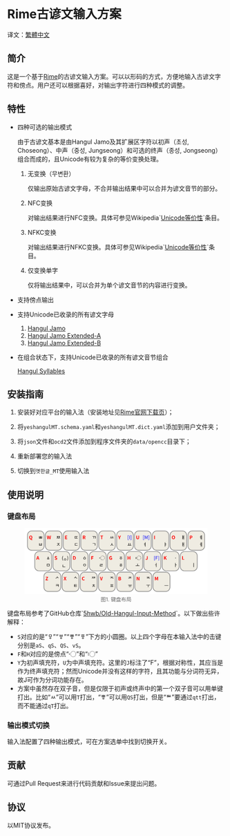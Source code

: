 # Rime古谚文输入方案

译文：[繁體中文](README_translation/README_zh-HANT.md)

## 简介

这是一个基于[Rime](https://rime.im/)的古谚文输入方案。可以以形码的方式，方便地输入古谚文字符和傍点。用户还可以根据喜好，对输出字符进行四种模式的调整。

## 特性

- 四种可选的输出模式

  由于古谚文基本是由Hangul Jamo及其扩展区字符以初声（초성, Choseong）、中声（중성, Jungseong）和可选的终声（종성, Jongseong）组合而成的，且Unicode有较为复杂的等价变换处理。

  1. 无变换（무변환）

     仅输出原始古谚文字母，不合并输出结果中可以合并为谚文音节的部分。

  2. NFC变换

     对输出结果进行NFC变换。具体可参见Wikipedia\`[Unicode等价性](https://zh.wikipedia.org/w/index.php?title=Unicode%E7%AD%89%E5%83%B9%E6%80%A7&oldformat=true)\`条目。

  3. NFKC变换

     对输出结果进行NFKC变换。具体可参见Wikipedia\`[Unicode等价性](https://zh.wikipedia.org/w/index.php?title=Unicode%E7%AD%89%E5%83%B9%E6%80%A7&oldformat=true)\`条目。

  4. 仅变换单字

     仅将输出结果中，可以合并为单个谚文音节的内容进行变换。

- 支持傍点输出
- 支持Unicode已收录的所有谚文字母
  1. [Hangul Jamo](https://www.unicode.org/charts/PDF/UA960.pdf)
  2. [Hangul Jamo Extended-A](https://www.unicode.org/charts/PDF/UA960.pdf)
  3. [Hangul Jamo Extended-B](https://www.unicode.org/charts/PDF/UD7B0.pdf)

- 在组合状态下，支持Unicode已收录的所有谚文音节组合

  [Hangul Syllables](https://www.unicode.org/charts/PDF/UAC00.pdf)

## 安装指南

1. 安装好对应平台的输入法（安装地址见[Rime官网下载页](https://rime.im/download/)）；

2. 将`yeshangulMT.schema.yaml`和`yeshangulMT.dict.yaml`添加到用户文件夹；
3. 将`json`文件和`ocd2`文件添加到程序文件夹的`data/opencc`目录下；
4. 重新部署您的输入法
5. 切换到`옛한글_MT`使用输入法

## 使用说明

### 键盘布局

<figure>
    <img src="src/keyboard_layout.svg" alt="图1. 键盘布局">
    <figcaption style="text-align: center; color: rgba(0, 0, 0, 60%); font-size: 0.85em">图1. 键盘布局</figcaption>
</figure>


键盘布局参考了GitHub仓库\`[5hwb/Old-Hangul-Input-Method](https://github.com/5hwb/Old-Hangul-Input-Method)\`。以下做出些许解释：

- `S`对应的是“ㅱ”“ㅸ”“ㅹ”“ㆄ”下方的小圆圈。以上四个字母在本输入法中的击键分别是`aS`、`qS`、`QS`、`vS`。
- `F`和`H`对应的是傍点“〮”和“〯”
- `Y`为初声填充符，`U`为中声填充符。这里的`J`标注了“F”，根据对称性，其应当是作为终声填充符；然而Unicode并没有这样的字符，且其功能与分词符无异，故J可作为分词功能存在。
- 方案中虽然存在双子音，但是仅限于初声或终声中的第一个双子音可以用单键打出。比如“ㅆ”可以用`T`打出，“ㅹ”可以用`QS`打出，但是“ᄥ”要通过`qtt`打出，而不能通过`qT`打出。

### 输出模式切换

输入法配置了四种输出模式，可在方案选单中找到切换开关。

## 贡献

可通过Pull Request来进行代码贡献和Issue来提出问题。

## 协议

以MIT协议发布。